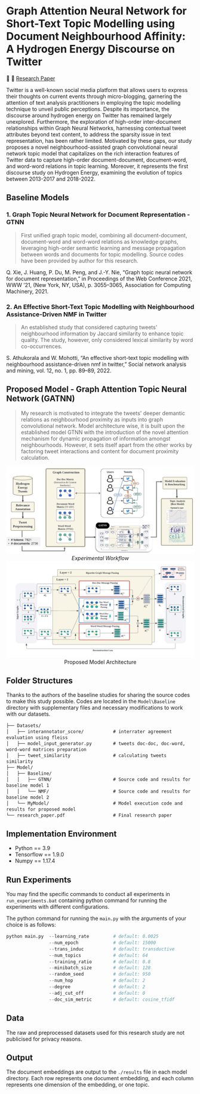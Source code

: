 # Graph Attention Neural Network for Short-Text Topic Modelling using Document Neighbourhood Affinity: A Hydrogen Energy Discourse on Twitter

🔗 📄 [Research Paper](research_paper.pdf)

Twitter is a well-known social media platform that allows users to express their thoughts on current events through
micro-blogging, garnering the attention of text analysis practitioners in employing the topic modelling technique to unveil public
perceptions. Despite its importance, the discourse around hydrogen energy on Twitter has remained largely unexplored. Furthermore,
the exploration of high-order inter-document relationships within Graph Neural Networks, harnessing contextual tweet attributes
beyond text content, to address the sparsity issue in text representation, has been rather limited. Motivated by these gaps, our study
proposes a novel neighbourhood-assisted graph convolutional neural network topic model that capitalizes on the rich interaction
features of Twitter data to capture high-order document-document, document-word, and word-word relations in topic learning.
Moreover, it represents the first discourse study on Hydrogen Energy, examining the evolution of topics between 2013-2017 and
2018-2022.


## Baseline Models
### 1. Graph Topic Neural Network for Document Representation - GTNN

>First unified graph topic model, combining all document-document, document-word and word-word relations as knowledge graphs, leveraging high-order semantic learning and message propagation between words and documents for topic modelling. Source codes have been provided by author for this research.

Q. Xie, J. Huang, P. Du, M. Peng, and J.-Y. Nie, “Graph topic neural network for document representation,” in Proceedings of the Web Conference 2021, WWW ’21, (New York, NY, USA), p. 3055–3065, Association for Computing Machinery, 2021.


### 2. An Effective Short-Text Topic Modelling with Neighbourhood Assistance-Driven NMF in Twitter

>An established study that considered capturing tweets' neighbourhood information by Jaccard similarity to enhance topic quality. The study, however, only considered lexical similarity by word co-occurrences.

S. Athukorala and W. Mohotti, “An effective short-text topic modelling with neighbourhood assistance-driven nmf in twitter,” Social network analysis and mining, vol. 12, no. 1, pp. 89–89, 2022.


## Proposed Model - Graph Attention Topic Neural Network (GATNN)

>My research is motivated to integrate the tweets' deeper demantic relations as neighbourhood proximity as inputs into graph convolutional network. Model architecture wise, it is built upon the established model GTNN with the introduction of the novel attention mechanism for dynamic propagation of information amongst neighbourhoods. However, it sets itself apart from the other works by factoring tweet interactions and content for document proximity calculation.

<figure <figure style="text-align: center; margin: 0 auto">
    <img src="img/experimental_workflow.png" />
    <figcaption><em>Experimental Workflow</em></figcaption>
</figure>

<figure <figure style="text-align: center; margin: 0 auto">
    <img src="img/model_architecture_GATNN.png" />
    <figcaption>Proposed Model Architecture</figcaption>
</figure>


## Folder Structures

Thanks to the authors of the baseline studies for sharing the source codes to make this study possible. Codes are located in the `Model\Baseline` directory with supplementary files and necessary modifications to work with our datasets.

```
├── Datasets/                   
│   ├── interannotator_score/           # interrater agreement evaluation using fleiss
│   ├── model_input_generator.py        # tweets doc-doc, doc-word, word-word matrices preparation
│   ├── tweet_similarity                # calculating tweets similarity
├── Model/                           
│   ├── Baseline/                       
│   │   ├── GTNN/                       # Source code and results for baseline model 1
│   │   └── NMF/                        # Source code and results for baseline model 2
│   └── MyModel/                        # Model execution code and results for proposed model
└── research_paper.pdf                  # Final research paper
```

## Implementation Environment
- Python == 3.9
- Tensorflow == 1.9.0
- Numpy == 1.17.4

## Run Experiments

You may find the specific commands to conduct all experiments in `run_experiments.bat` containing python command for running the experiments with different configurations.

The python command for running the `main.py` with the arguments of your choice is as follows:
```python
python main.py  --learning_rate         # default: 0.0025   
                --num_epoch             # default: 15000
                --trans_induc           # default: transductive
                --num_topics            # default: 64
                --training_ratio        # default: 0.8
                --minibatch_size        # default: 128
                --random_seed           # default: 950
                --num_hop               # default: 2
                --degree                # default: 2
                --adj_cut_off           # default: 0
                --doc_sim_metric        # default: cosine_tfidf
```

## Data

The raw and preprocessed datasets used for this research study are not publicised for privacy reasons.

## Output

The document embeddings are output to the `./results` file in each model directory. Each row represents one document embedding, and each column represents one dimension of the embedding, or one topic. 

